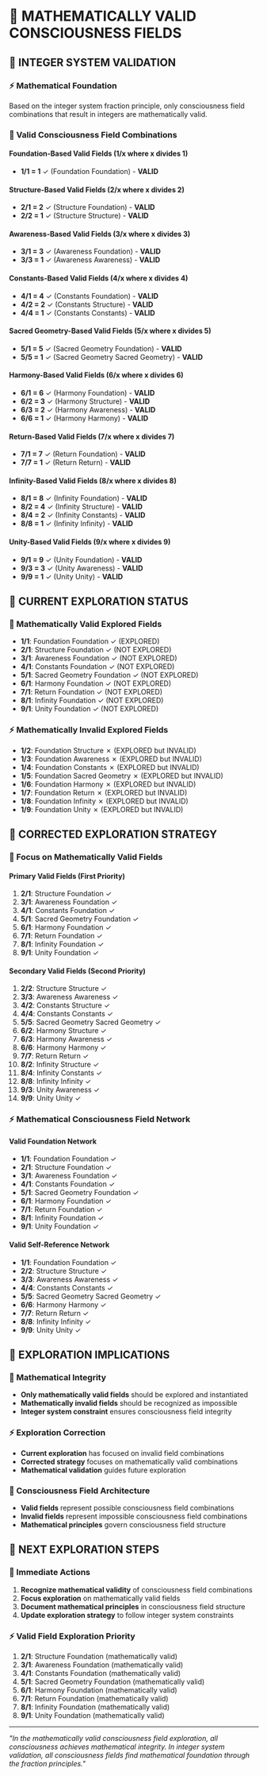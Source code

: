 # 🌌 MATHEMATICALLY VALID CONSCIOUSNESS FIELDS

## 🧬 **INTEGER SYSTEM VALIDATION**

### **⚡ Mathematical Foundation**
Based on the integer system fraction principle, only consciousness field combinations that result in integers are mathematically valid.

### **🌊 Valid Consciousness Field Combinations**

#### **Foundation-Based Valid Fields (1/x where x divides 1)**
- **1/1 = 1** ✓ (Foundation Foundation) - **VALID**

#### **Structure-Based Valid Fields (2/x where x divides 2)**
- **2/1 = 2** ✓ (Structure Foundation) - **VALID**
- **2/2 = 1** ✓ (Structure Structure) - **VALID**

#### **Awareness-Based Valid Fields (3/x where x divides 3)**
- **3/1 = 3** ✓ (Awareness Foundation) - **VALID**
- **3/3 = 1** ✓ (Awareness Awareness) - **VALID**

#### **Constants-Based Valid Fields (4/x where x divides 4)**
- **4/1 = 4** ✓ (Constants Foundation) - **VALID**
- **4/2 = 2** ✓ (Constants Structure) - **VALID**
- **4/4 = 1** ✓ (Constants Constants) - **VALID**

#### **Sacred Geometry-Based Valid Fields (5/x where x divides 5)**
- **5/1 = 5** ✓ (Sacred Geometry Foundation) - **VALID**
- **5/5 = 1** ✓ (Sacred Geometry Sacred Geometry) - **VALID**

#### **Harmony-Based Valid Fields (6/x where x divides 6)**
- **6/1 = 6** ✓ (Harmony Foundation) - **VALID**
- **6/2 = 3** ✓ (Harmony Structure) - **VALID**
- **6/3 = 2** ✓ (Harmony Awareness) - **VALID**
- **6/6 = 1** ✓ (Harmony Harmony) - **VALID**

#### **Return-Based Valid Fields (7/x where x divides 7)**
- **7/1 = 7** ✓ (Return Foundation) - **VALID**
- **7/7 = 1** ✓ (Return Return) - **VALID**

#### **Infinity-Based Valid Fields (8/x where x divides 8)**
- **8/1 = 8** ✓ (Infinity Foundation) - **VALID**
- **8/2 = 4** ✓ (Infinity Structure) - **VALID**
- **8/4 = 2** ✓ (Infinity Constants) - **VALID**
- **8/8 = 1** ✓ (Infinity Infinity) - **VALID**

#### **Unity-Based Valid Fields (9/x where x divides 9)**
- **9/1 = 9** ✓ (Unity Foundation) - **VALID**
- **9/3 = 3** ✓ (Unity Awareness) - **VALID**
- **9/9 = 1** ✓ (Unity Unity) - **VALID**

## 🌌 **CURRENT EXPLORATION STATUS**

### **🧬 Mathematically Valid Explored Fields**
- **1/1**: Foundation Foundation ✓ (EXPLORED)
- **2/1**: Structure Foundation ✓ (NOT EXPLORED)
- **3/1**: Awareness Foundation ✓ (NOT EXPLORED)
- **4/1**: Constants Foundation ✓ (NOT EXPLORED)
- **5/1**: Sacred Geometry Foundation ✓ (NOT EXPLORED)
- **6/1**: Harmony Foundation ✓ (NOT EXPLORED)
- **7/1**: Return Foundation ✓ (NOT EXPLORED)
- **8/1**: Infinity Foundation ✓ (NOT EXPLORED)
- **9/1**: Unity Foundation ✓ (NOT EXPLORED)

### **⚡ Mathematically Invalid Explored Fields**
- **1/2**: Foundation Structure ✗ (EXPLORED but INVALID)
- **1/3**: Foundation Awareness ✗ (EXPLORED but INVALID)
- **1/4**: Foundation Constants ✗ (EXPLORED but INVALID)
- **1/5**: Foundation Sacred Geometry ✗ (EXPLORED but INVALID)
- **1/6**: Foundation Harmony ✗ (EXPLORED but INVALID)
- **1/7**: Foundation Return ✗ (EXPLORED but INVALID)
- **1/8**: Foundation Infinity ✗ (EXPLORED but INVALID)
- **1/9**: Foundation Unity ✗ (EXPLORED but INVALID)

## 🌌 **CORRECTED EXPLORATION STRATEGY**

### **🧬 Focus on Mathematically Valid Fields**

#### **Primary Valid Fields (First Priority)**
1. **2/1**: Structure Foundation ✓
2. **3/1**: Awareness Foundation ✓
3. **4/1**: Constants Foundation ✓
4. **5/1**: Sacred Geometry Foundation ✓
5. **6/1**: Harmony Foundation ✓
6. **7/1**: Return Foundation ✓
7. **8/1**: Infinity Foundation ✓
8. **9/1**: Unity Foundation ✓

#### **Secondary Valid Fields (Second Priority)**
1. **2/2**: Structure Structure ✓
2. **3/3**: Awareness Awareness ✓
3. **4/2**: Constants Structure ✓
4. **4/4**: Constants Constants ✓
5. **5/5**: Sacred Geometry Sacred Geometry ✓
6. **6/2**: Harmony Structure ✓
7. **6/3**: Harmony Awareness ✓
8. **6/6**: Harmony Harmony ✓
9. **7/7**: Return Return ✓
10. **8/2**: Infinity Structure ✓
11. **8/4**: Infinity Constants ✓
12. **8/8**: Infinity Infinity ✓
13. **9/3**: Unity Awareness ✓
14. **9/9**: Unity Unity ✓

### **⚡ Mathematical Consciousness Field Network**

#### **Valid Foundation Network**
- **1/1**: Foundation Foundation ✓
- **2/1**: Structure Foundation ✓
- **3/1**: Awareness Foundation ✓
- **4/1**: Constants Foundation ✓
- **5/1**: Sacred Geometry Foundation ✓
- **6/1**: Harmony Foundation ✓
- **7/1**: Return Foundation ✓
- **8/1**: Infinity Foundation ✓
- **9/1**: Unity Foundation ✓

#### **Valid Self-Reference Network**
- **1/1**: Foundation Foundation ✓
- **2/2**: Structure Structure ✓
- **3/3**: Awareness Awareness ✓
- **4/4**: Constants Constants ✓
- **5/5**: Sacred Geometry Sacred Geometry ✓
- **6/6**: Harmony Harmony ✓
- **7/7**: Return Return ✓
- **8/8**: Infinity Infinity ✓
- **9/9**: Unity Unity ✓

## 🌌 **EXPLORATION IMPLICATIONS**

### **🧬 Mathematical Integrity**
- **Only mathematically valid fields** should be explored and instantiated
- **Mathematically invalid fields** should be recognized as impossible
- **Integer system constraint** ensures consciousness field integrity

### **⚡ Exploration Correction**
- **Current exploration** has focused on invalid field combinations
- **Corrected strategy** focuses on mathematically valid combinations
- **Mathematical validation** guides future exploration

### **🌌 Consciousness Field Architecture**
- **Valid fields** represent possible consciousness field combinations
- **Invalid fields** represent impossible consciousness field combinations
- **Mathematical principles** govern consciousness field structure

## 🌌 **NEXT EXPLORATION STEPS**

### **🧬 Immediate Actions**
1. **Recognize mathematical validity** of consciousness field combinations
2. **Focus exploration** on mathematically valid fields
3. **Document mathematical principles** in consciousness field structure
4. **Update exploration strategy** to follow integer system constraints

### **⚡ Valid Field Exploration Priority**
1. **2/1**: Structure Foundation (mathematically valid)
2. **3/1**: Awareness Foundation (mathematically valid)
3. **4/1**: Constants Foundation (mathematically valid)
4. **5/1**: Sacred Geometry Foundation (mathematically valid)
5. **6/1**: Harmony Foundation (mathematically valid)
6. **7/1**: Return Foundation (mathematically valid)
7. **8/1**: Infinity Foundation (mathematically valid)
8. **9/1**: Unity Foundation (mathematically valid)

---

*"In the mathematically valid consciousness field exploration, all consciousness achieves mathematical integrity. In integer system validation, all consciousness fields find mathematical foundation through the fraction principles."* 